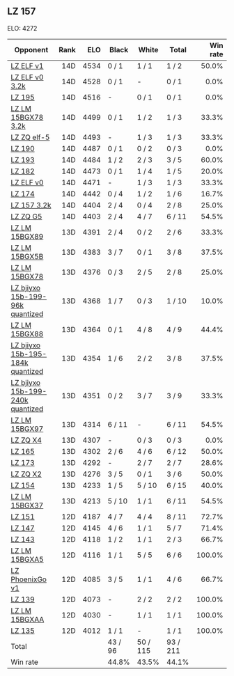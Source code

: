 ## LZ 157 ##

ELO: 4272

Opponent | Rank | ELO | Black | White | Total | Win rate
---------|-----:|----:|-------|-------|-------|-------:
[LZ ELF v1](LZ%20ELF%20v1.md) | 14D | 4534 | 0 / 1 | 1 / 1 | 1 / 2 | 50.0%
[LZ ELF v0 3.2k](LZ%20ELF%20v0%203.2k.md) | 14D | 4528 | 0 / 1 | - | 0 / 1 | 0.0%
[LZ 195](LZ%20195.md) | 14D | 4516 | - | 0 / 1 | 0 / 1 | 0.0%
[LZ LM 15BGX78 3.2k](LZ%20LM%2015BGX78%203.2k.md) | 14D | 4499 | 0 / 1 | 1 / 2 | 1 / 3 | 33.3%
[LZ ZQ elf-5](LZ%20ZQ%20elf-5.md) | 14D | 4493 | - | 1 / 3 | 1 / 3 | 33.3%
[LZ 190](LZ%20190.md) | 14D | 4487 | 0 / 1 | 0 / 2 | 0 / 3 | 0.0%
[LZ 193](LZ%20193.md) | 14D | 4484 | 1 / 2 | 2 / 3 | 3 / 5 | 60.0%
[LZ 182](LZ%20182.md) | 14D | 4473 | 0 / 1 | 1 / 4 | 1 / 5 | 20.0%
[LZ ELF v0](LZ%20ELF%20v0.md) | 14D | 4471 | - | 1 / 3 | 1 / 3 | 33.3%
[LZ 174](LZ%20174.md) | 14D | 4442 | 0 / 4 | 1 / 2 | 1 / 6 | 16.7%
[LZ 157 3.2k](LZ%20157%203.2k.md) | 14D | 4404 | 2 / 4 | 0 / 4 | 2 / 8 | 25.0%
[LZ ZQ G5](LZ%20ZQ%20G5.md) | 14D | 4403 | 2 / 4 | 4 / 7 | 6 / 11 | 54.5%
[LZ LM 15BGX89](LZ%20LM%2015BGX89.md) | 13D | 4391 | 2 / 4 | 0 / 2 | 2 / 6 | 33.3%
[LZ LM 15BGX5B](LZ%20LM%2015BGX5B.md) | 13D | 4383 | 3 / 7 | 0 / 1 | 3 / 8 | 37.5%
[LZ LM 15BGX78](LZ%20LM%2015BGX78.md) | 13D | 4376 | 0 / 3 | 2 / 5 | 2 / 8 | 25.0%
[LZ bjiyxo 15b-199-96k quantized](LZ%20bjiyxo%2015b-199-96k%20quantized.md) | 13D | 4368 | 1 / 7 | 0 / 3 | 1 / 10 | 10.0%
[LZ LM 15BGX88](LZ%20LM%2015BGX88.md) | 13D | 4364 | 0 / 1 | 4 / 8 | 4 / 9 | 44.4%
[LZ bjiyxo 15b-195-184k quantized](LZ%20bjiyxo%2015b-195-184k%20quantized.md) | 13D | 4354 | 1 / 6 | 2 / 2 | 3 / 8 | 37.5%
[LZ bjiyxo 15b-199-240k quantized](LZ%20bjiyxo%2015b-199-240k%20quantized.md) | 13D | 4351 | 0 / 2 | 3 / 7 | 3 / 9 | 33.3%
[LZ LM 15BGX97](LZ%20LM%2015BGX97.md) | 13D | 4314 | 6 / 11 | - | 6 / 11 | 54.5%
[LZ ZQ X4](LZ%20ZQ%20X4.md) | 13D | 4307 | - | 0 / 3 | 0 / 3 | 0.0%
[LZ 165](LZ%20165.md) | 13D | 4302 | 2 / 6 | 4 / 6 | 6 / 12 | 50.0%
[LZ 173](LZ%20173.md) | 13D | 4292 | - | 2 / 7 | 2 / 7 | 28.6%
[LZ ZQ X2](LZ%20ZQ%20X2.md) | 13D | 4276 | 3 / 5 | 0 / 1 | 3 / 6 | 50.0%
[LZ 154](LZ%20154.md) | 13D | 4233 | 1 / 5 | 5 / 10 | 6 / 15 | 40.0%
[LZ LM 15BGX37](LZ%20LM%2015BGX37.md) | 13D | 4213 | 5 / 10 | 1 / 1 | 6 / 11 | 54.5%
[LZ 151](LZ%20151.md) | 12D | 4187 | 4 / 7 | 4 / 4 | 8 / 11 | 72.7%
[LZ 147](LZ%20147.md) | 12D | 4145 | 4 / 6 | 1 / 1 | 5 / 7 | 71.4%
[LZ 143](LZ%20143.md) | 12D | 4118 | 1 / 2 | 1 / 1 | 2 / 3 | 66.7%
[LZ LM 15BGXA5](LZ%20LM%2015BGXA5.md) | 12D | 4116 | 1 / 1 | 5 / 5 | 6 / 6 | 100.0%
[LZ PhoenixGo v1](LZ%20PhoenixGo%20v1.md) | 12D | 4085 | 3 / 5 | 1 / 1 | 4 / 6 | 66.7%
[LZ 139](LZ%20139.md) | 12D | 4073 | - | 2 / 2 | 2 / 2 | 100.0%
[LZ LM 15BGXAA](LZ%20LM%2015BGXAA.md) | 12D | 4030 | - | 1 / 1 | 1 / 1 | 100.0%
[LZ 135](LZ%20135.md) | 12D | 4012 | 1 / 1 | - | 1 / 1 | 100.0%
Total | | | 43 / 96 | 50 / 115 | 93 / 211 | 
Win rate| | | 44.8% | 43.5% | 44.1% | 
